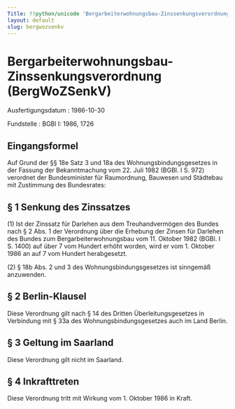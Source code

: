 ```yaml
---
Title: !!python/unicode 'Bergarbeiterwohnungsbau-Zinssenkungsverordnung'
layout: default
slug: bergwozsenkv
---
```


# Bergarbeiterwohnungsbau-Zinssenkungsverordnung (BergWoZSenkV)

Ausfertigungsdatum
:   1986-10-30

Fundstelle
:   BGBl I: 1986, 1726



## Eingangsformel

Auf Grund der §§ 18e Satz 3 und 18a des Wohnungsbindungsgesetzes in
der Fassung der Bekanntmachung vom 22. Juli 1982 (BGBl. I S. 972)
verordnet der Bundesminister für Raumordnung, Bauwesen und Städtebau
mit Zustimmung des Bundesrates:


## § 1 Senkung des Zinssatzes

(1) Ist der Zinssatz für Darlehen aus dem Treuhandvermögen des Bundes
nach § 2 Abs. 1 der Verordnung über die Erhebung der Zinsen für
Darlehen des Bundes zum Bergarbeiterwohnungsbau vom 11. Oktober 1982
(BGBl. I S. 1400) auf über 7 vom Hundert erhöht worden, wird er vom 1.
Oktober 1986 an auf 7 vom Hundert herabgesetzt.

(2) § 18b Abs. 2 und 3 des Wohnungsbindungsgesetzes ist sinngemäß
anzuwenden.


## § 2 Berlin-Klausel

Diese Verordnung gilt nach § 14 des Dritten Überleitungsgesetzes in
Verbindung mit § 33a des Wohnungsbindungsgesetzes auch im Land Berlin.


## § 3 Geltung im Saarland

Diese Verordnung gilt nicht im Saarland.


## § 4 Inkrafttreten

Diese Verordnung tritt mit Wirkung vom 1. Oktober 1986 in Kraft.

